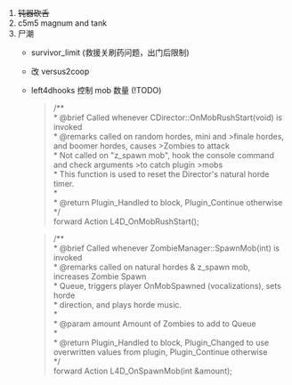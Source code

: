 1. ~~钝器砍舌~~
2. c5m5 magnum and tank
3. 尸潮
    * survivor_limit (救援关刷药问题，出门后限制)
    * 改 versus2coop
    * left4dhooks 控制 mob 数量 (!TODO)
        >/**  
        >\* @brief Called whenever CDirector::OnMobRushStart(void) is invoked  
        >\* @remarks called on random hordes, mini and >finale hordes, and boomer hordes, causes >Zombies to attack  
        >\*			Not called on "z_spawn mob", hook the console command and check arguments >to catch plugin >mobs  
        >\*			This function is used to reset the Director's natural horde timer.  
        >\*  
        >\* @return				Plugin_Handled to block, Plugin_Continue otherwise  
        >\*/  
        >forward Action L4D_OnMobRushStart();  
  
        >/**  
        >\* @brief Called whenever ZombieManager::SpawnMob(int) is invoked  
        >\* @remarks called on natural hordes & z_spawn mob, increases Zombie Spawn  
        >\*			Queue, triggers player OnMobSpawned (vocalizations), sets horde  
        >\*			direction, and plays horde music.  
        >\*  
        >\* @param amount		Amount of Zombies to add to Queue  
        >\*  
        >\* @return				Plugin_Handled to block, Plugin_Changed to use overwritten values from plugin, Plugin_Continue otherwise  
        >\*/  
        >forward Action L4D_OnSpawnMob(int &amount);  

